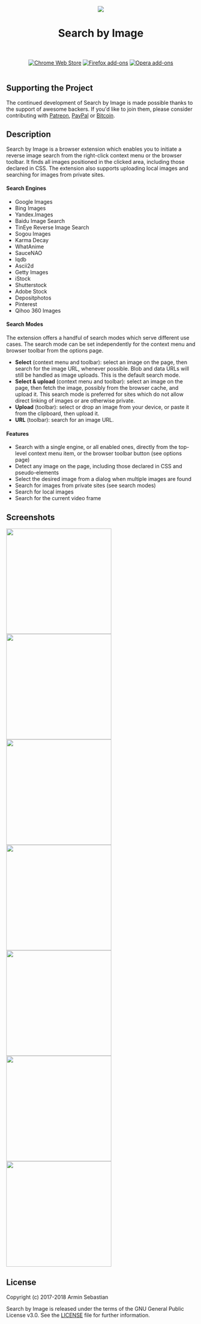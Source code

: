 <p align="center"><img src="https://i.imgur.com/7eMgOtm.png"></p>
<h1 align="center">Search by Image</h1>

<p align="center">
  </br></br>
  <a href="https://chrome.google.com/webstore/detail/search-by-image/cnojnbdhbhnkbcieeekonklommdnndci">
    <img src="https://i.imgur.com/q6E8SOD.png" alt="Chrome Web Store"></a>
  <a href="https://addons.mozilla.org/en-US/firefox/addon/search_by_image/">
    <img src="https://i.imgur.com/dvof8rG.png" alt="Firefox add-ons"></a>
  <a href="https://addons.opera.com/en/extensions/details/search-by-image/">
    <img src="https://i.imgur.com/wK10qEV.png" alt="Opera add-ons"></a>
  </br></br>
</p>

## Supporting the Project

The continued development of Search by Image is made possible
thanks to the support of awesome backers. If you'd like to join them,
please consider contributing with [Patreon](https://goo.gl/qRhKSW),
[PayPal](https://goo.gl/5FnBaw) or [Bitcoin](https://goo.gl/uJUAaU).

## Description

Search by Image is a browser extension which enables you to initiate
a reverse image search from the right-click context menu or the browser toolbar.
It finds all images positioned in the clicked area, including those
declared in CSS. The extension also supports uploading local images
and searching for images from private sites.

#### Search Engines

* Google Images
* Bing Images
* Yandex.Images
* Baidu Image Search
* TinEye Reverse Image Search
* Sogou Images
* Karma Decay
* WhatAnime
* SauceNAO
* Iqdb
* Ascii2d
* Getty Images
* iStock
* Shutterstock
* Adobe Stock
* Depositphotos
* Pinterest
* Qihoo 360 Images

#### Search Modes

The extension offers a handful of search modes which serve different use cases.
The search mode can be set independently for the context menu
and browser toolbar from the options page.

* **Select** (context menu and toolbar): select an image on the page, then search
  for the image URL, whenever possible. Blob and data URLs will still be
  handled as image uploads. This is the default search mode.
* **Select & upload** (context menu and toolbar): select an image on the page,
  then fetch the image, possibly from the browser cache, and upload it.
  This search mode is preferred for sites which do not allow direct linking
  of images or are otherwise private.
* **Upload** (toolbar): select or drop an image from your device, or paste it from
  the clipboard, then upload it.
* **URL** (toolbar): search for an image URL.

#### Features

* Search with a single engine, or all enabled ones, directly from the top-level
  context menu item, or the browser toolbar button (see options page)
* Detect any image on the page, including those declared in CSS and pseudo-elements
* Select the desired image from a dialog when multiple images are found
* Search for images from private sites (see search modes)
* Search for local images
* Search for the current video frame

## Screenshots

<p>
  <img width="280" src="https://i.imgur.com/niHgndz.png">
  <img width="280" src="https://i.imgur.com/OvfAAL0.png">
  <img width="280" src="https://i.imgur.com/MbMzLTV.png">
  <img width="280" src="https://i.imgur.com/vhC5rym.png">
  <img width="280" src="https://i.imgur.com/Y00YHGR.png">
  <img width="280" src="https://i.imgur.com/lPqR2A1.png">
  <img width="280" src="https://i.imgur.com/kEX2Rzu.png">
</p>

## License

Copyright (c) 2017-2018 Armin Sebastian

Search by Image is released under the terms
of the GNU General Public License v3.0.
See the [LICENSE](LICENSE) file for further information.
